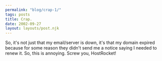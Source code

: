 ```yaml
---
permalink: "blog/crap-1/"
tags: posts
title: Crap.
date: 2002-09-27
layout: layouts/post.njk
---
```


So, it's not just that my email/server is down, it's that my domain expired because for some reason they didn't send me a notice saying I needed to renew it. So, this is annoying. Screw you, HostRocket!